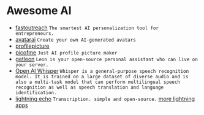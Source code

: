 # Awesome AI
- [fastoutreach](https://www.fastoutreach.ai/) `The smartest AI personalization tool for entrepreneurs.`
- [avatarai](https://avatarai.me/) `Create your own AI-generated avatars`
- [profilepicture](https://www.profilepicture.ai/)
- [picofme](https://picofme.io/) `Just AI profile picture maker`
- [getleon](https://getleon.ai/) `Leon is your open-source personal assistant who can live on your server.`
- [Open AI Whisper](https://github.com/openai/whisper) `Whisper is a general-purpose speech recognition model. It is trained on a large dataset of diverse audio and is also a multi-task model that can perform multilingual speech recognition as well as speech translation and language identification.`
- [lightning echo](https://lightning.ai/echo/view/home) `Transcription. simple and open-source.` [more lightning apps](https://lightning.ai/apps)
